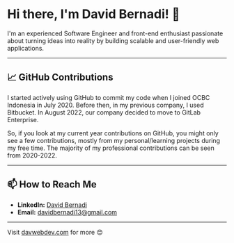 # Hi there, I'm David Bernadi! 👋

I'm an experienced Software Engineer and front-end enthusiast passionate about turning ideas into reality by building scalable and user-friendly web applications. 

---

## 📈 GitHub Contributions

I started actively using GitHub to commit my code when I joined OCBC Indonesia in July 2020. Before then, in my previous company, I used Bitbucket. In August 2022, our company decided to move to GitLab Enterprise. 

So, if you look at my current year contributions on GitHub, you might only see a few contributions, mostly from my personal/learning projects during my free time. The majority of my professional contributions can be seen from 2020-2022.

---

## 📫 How to Reach Me

- **LinkedIn:** [David Bernadi](https://www.linkedin.com/in/david1396/)
- **Email:** [davidbernadi13@gmail.com](mailto:davidbernadi13@gmail.com)

---

Visit [davwebdev.com](https://davwebdev.com) for more 😊
